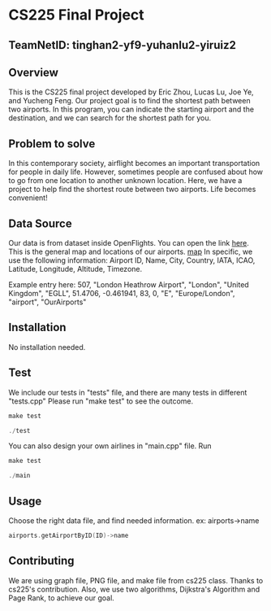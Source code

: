 # CS225 Final Project
## TeamNetID: tinghan2-yf9-yuhanlu2-yiruiz2

## Overview
This is the CS225 final project developed by Eric Zhou, Lucas Lu, Joe Ye, and Yucheng Feng. 
Our project goal is to find the shortest path between two airports. In this program, you can
indicate the starting airport and the destination, and we can search for the shortest path for you.

## Problem to solve
In this contemporary society, airflight becomes an important transportation for people in daily life. However, sometimes people are confused about how to go from one location to another unknown location. Here, we have a project to help find the shortest route between two airports. Life becomes convenient!

## Data Source
Our data is from dataset inside OpenFlights. You can open the link [here](https://openflights.org/data.html). This is the general map and locations of our airports. [map](https://openflights.org/demo/openflights-apdb-2048.png) In specific, we use the following information: Airport ID, Name, City, Country, IATA, ICAO, Latitude, Longitude, Altitude, Timezone.

Example entry here: 507, "London Heathrow Airport", "London", "United Kingdom", "EGLL", 51.4706, -0.461941, 83, 0, "E", "Europe/London", "airport", "OurAirports"

## Installation
No installation needed.

## Test
We include our tests in "tests" file, and there are many tests in different "tests.cpp"
Please run "make test" to see the outcome.
```cpp
make test
```
```cpp
./test
```

You can also design your own airlines in "main.cpp" file. 
Run
```cpp
make test
```
```cpp
./main
```

## Usage
Choose the right data file, and find needed information. ex: airports->name
```cpp
airports.getAirportByID(ID)->name
```
## Contributing
We are using graph file, PNG file, and make file from cs225 class. Thanks to cs225's contribution. Also, we use two algorithms, Dijkstra's Algorithm and Page Rank, to achieve our goal.







